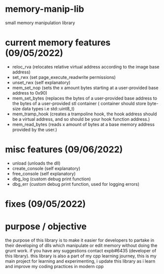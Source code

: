 # memory-manip-lib
small memory manipulation library
# current memory features (09/05/2022)
- reloc_rva (relocates relative virtual address according to the image base address)
- set_rwx (set page_execute_readwrite permissions)
- unset_rwx (self explanatory)
- mem_set_nop (sets the x amount bytes starting at a user-provided base address to 0x90)
- mem_set_bytes (replaces the bytes of a user-provided base address to the bytes of a user-provided stl container ( container should store byte-size data types i.e std::uint8_t)
- mem_tramp_hook (creates a trampoline hook, the hook address should be a virtual address, and so should be your hook function address.)
- mem_read_bytes (reads x amount of bytes at a base memory address provided by the user.)
# misc features (09/06/2022)
- unload (unloads the dll)
- create_console (self explanatory)
- free_console (self explanatory)
- dbg_log (custom debug print function)
- dbg_err (custom debug print function, used for logging errors)

# fixes (09/05/2022)


# purpose / objective
the purpose of this library is to make it easier for developers to partake in their developing of dlls which manipulate or edit memory without doing the grunt work.
if you have any suggestions contact expb#6435 (developer of this library).
this library is also a part of my cpp learning journey, this is my main project for learning and experimenting, i update this library as i learn and improve my coding practices in modern cpp
